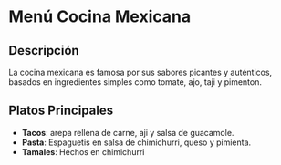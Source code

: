 # Menú Cocina Mexicana

## Descripción
La cocina mexicana es famosa por sus sabores picantes y auténticos, basados en ingredientes simples como tomate, ajo, taji y pimenton.

## Platos Principales
- **Tacos**: arepa rellena de carne, aji y salsa de guacamole.
- **Pasta**: Espaguetis en salsa de chimichurri, queso y pimienta.
- **Tamales**: Hechos en chimichurri

